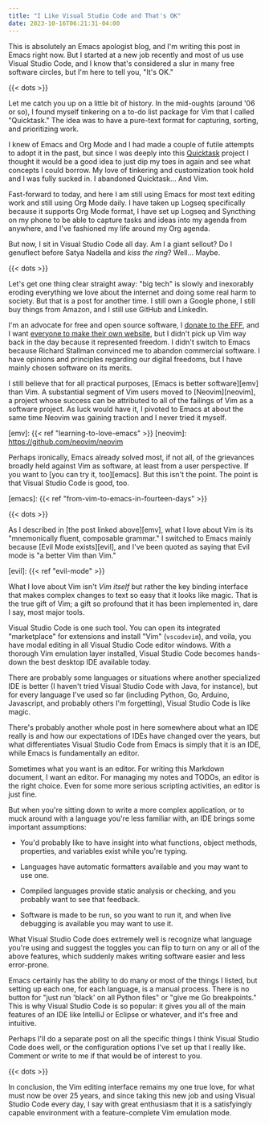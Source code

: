 ```yaml
---
title: "I Like Visual Studio Code and That's OK"
date: 2023-10-16T06:21:31-04:00
---
```


This is absolutely an Emacs apologist blog, and I'm writing this post in Emacs
right now. But I started at a new job recently and most of us use Visual Studio
Code, and I know that's considered a slur in many free software circles, but I'm
here to tell you, "It's OK."

<!--more-->
{{< dots >}}

Let me catch you up on a little bit of history. In the mid-oughts (around '06 or
so), I found myself tinkering on a to-do list package for Vim that I called
"Quicktask." The idea was to have a pure-text format for capturing, sorting, and
prioritizing work.

I knew of Emacs and Org Mode and I had made a couple of futile attempts to adopt
it in the past, but since I was deeply into this [Quicktask][qt] project I
thought it would be a good idea to just dip my toes in again and see what
concepts I could borrow. My love of tinkering and customization took hold and I
was fully sucked in. I abandoned Quicktask... And Vim.

[qt]: https://github.com/aaronbieber/vim-quicktask

Fast-forward to today, and here I am still using Emacs for most text editing
work and still using Org Mode daily. I have taken up Logseq specifically because
it supports Org Mode format, I have set up Logseq and Syncthing on my phone to
be able to capture tasks and ideas into my agenda from anywhere, and I've
fashioned my life around my Org agenda.

But now, I sit in Visual Studio Code all day. Am I a giant sellout? Do I
genuflect before Satya Nadella and *kiss the ring*? Well... Maybe.

{{< dots >}}

Let's get one thing clear straight away: "big tech" is slowly and inexorably
eroding everything we love about the internet and doing some real harm to
society. But that is a post for another time. I still own a Google phone, I
still buy things from Amazon, and I still use GitHub and LinkedIn.

I'm an advocate for free and open source software, I [donate to the EFF][eff],
and I want [everyone to make their own website][rebel], but I didn't pick up Vim
way back in the day because it represented freedom. I didn't switch to Emacs
because Richard Stallman convinced me to abandon commercial software. I have
opinions and principles regarding our digital freedoms, but I have mainly chosen
software on its merits.

[eff]: https://supporters.eff.org/donate/join-eff-4
[rebel]: https://therebelweb.org

I still believe that for all practical purposes,
[Emacs is better software][emv] than Vim. A substantial segment of Vim users 
moved to [Neovim][neovim], a project whose success can be attributed to all of 
the failings of Vim as a software project. As luck would have it, I pivoted 
to Emacs at about the same time Neovim was gaining traction and I never tried 
it myself.

[emv]: {{< ref "learning-to-love-emacs" >}}
[neovim]: https://github.com/neovim/neovim

Perhaps ironically, Emacs already solved most, if not all, of the grievances
broadly held against Vim as software, at least from a user perspective. If you
want to [you can try it, too][emacs]. But this isn't the point. The point is
that Visual Studio Code is good, too.

[emacs]: {{< ref "from-vim-to-emacs-in-fourteen-days" >}}

{{< dots >}}

As I described in [the post linked above][emv], what I love about Vim is its
"mnemonically fluent, composable grammar." I switched to Emacs mainly because
[Evil Mode exists][evil], and I've been quoted as saying that Evil mode is "a
better Vim than Vim."

[evil]: {{< ref "evil-mode" >}}

What I love about Vim isn't *Vim itself* but rather the key binding interface
that makes complex changes to text so easy that it looks like magic. That is the
true gift of Vim; a gift so profound that it has been implemented in, dare I
say, most major tools.

Visual Studio Code is one such tool. You can open its integrated "marketplace"
for extensions and install "Vim" (`vscodevim`), and voila, you have modal
editing in all Visual Studio Code editor windows. With a thorough Vim emulation
layer installed, Visual Studio Code becomes hands-down the best desktop IDE
available today.

There are probably some languages or situations where another specialized IDE is
better (I haven't tried Visual Studio Code with Java, for instance), but for
every language I've used so far (including Python, Go, Arduino, Javascript, and
probably others I'm forgetting), Visual Studio Code is like magic.

There's probably another whole post in here somewhere about what an IDE really
is and how our expectations of IDEs have changed over the years, but what
differentiates Visual Studio Code from Emacs is simply that it is an IDE, while
Emacs is fundamentally an editor.

Sometimes what you want is an editor. For writing this Markdown document, I want
an editor. For managing my notes and TODOs, an editor is the right choice. Even
for some more serious scripting activities, an editor is just fine.

But when you're sitting down to write a more complex application, or to muck
around with a language you're less familiar with, an IDE brings some important
assumptions:

* You'd probably like to have insight into what functions, object methods,
  properties, and variables exist while you're typing.

* Languages have automatic formatters available and you may want to use one.

* Compiled languages provide static analysis or checking, and you probably want
  to see that feedback.

* Software is made to be run, so you want to run it, and when live debugging is
  available you may want to use it.
  
What Visual Studio Code does extremely well is recognize what language you're
using and suggest the toggles you can flip to turn on any or all of the above
features, which suddenly makes writing software easier and less error-prone.

Emacs certainly has the ability to do many or most of the things I listed, but
setting up each one, for each language, is a manual process. There is no button
for "just run 'black' on all Python files" or "give me Go breakpoints." This is
why Visual Studio Code is so popular: it gives you all of the main features of
an IDE like IntelliJ or Eclipse or whatever, and it's free and intuitive.

Perhaps I'll do a separate post on all the specific things I think Visual Studio
Code does well, or the configuration options I've set up that I really like.
Comment or write to me if that would be of interest to you.

{{< dots >}}

In conclusion, the Vim editing interface remains my one true love, for what must
now be over 25 years, and since taking this new job and using Visual Studio Code
every day, I say with great enthusiasm that it is a satisfyingly capable
environment with a feature-complete Vim emulation mode.
